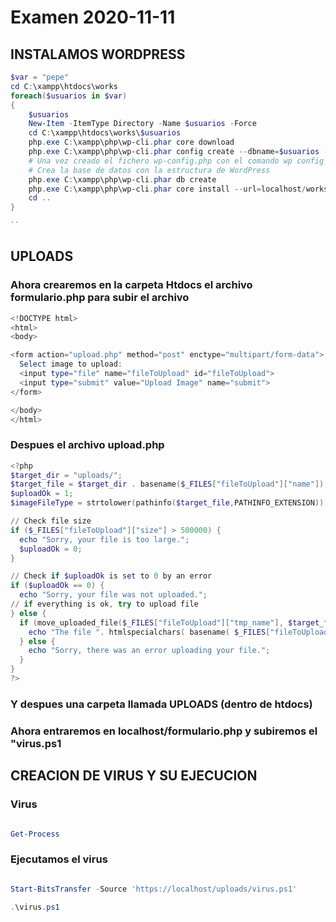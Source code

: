 # Examen 2020-11-11

## INSTALAMOS WORDPRESS

``` powershell
$var = "pepe"
cd C:\xampp\htdocs\works
foreach($usuarios in $var)
{
    $usuarios
    New-Item -ItemType Directory -Name $usuarios -Force
    cd C:\xampp\htdocs\works\$usuarios
    php.exe C:\xampp\php\wp-cli.phar core download
    php.exe C:\xampp\php\wp-cli.phar config create --dbname=$usuarios --dbuser=root
    # Una vez creado el fichero wp-config.php con el comando wp config create --dbname=wptest --dbuser=miusuario --dbpass=miclave --locale=es_ES
    # Crea la base de datos con la estructura de WordPress
    php.exe C:\xampp\php\wp-cli.phar db create
    php.exe C:\xampp\php\wp-cli.phar core install --url=localhost/works/$usuarios --title="Este es el sitio de $usuarios" --admin_user=root --admin_password=Andel_1928 --admin_email=mi@email.com 
    cd ..
}

``
```
## UPLOADS
### Ahora crearemos en la carpeta Htdocs el archivo formulario.php para subir el archivo
```powershell
<!DOCTYPE html>
<html>
<body>

<form action="upload.php" method="post" enctype="multipart/form-data">
  Select image to upload:
  <input type="file" name="fileToUpload" id="fileToUpload">
  <input type="submit" value="Upload Image" name="submit">
</form>

</body>
</html>
```

### Despues el archivo upload.php
```powershell
<?php
$target_dir = "uploads/";
$target_file = $target_dir . basename($_FILES["fileToUpload"]["name"]);
$uploadOk = 1;
$imageFileType = strtolower(pathinfo($target_file,PATHINFO_EXTENSION));

// Check file size
if ($_FILES["fileToUpload"]["size"] > 500000) {
  echo "Sorry, your file is too large.";
  $uploadOk = 0;
}

// Check if $uploadOk is set to 0 by an error
if ($uploadOk == 0) {
  echo "Sorry, your file was not uploaded.";
// if everything is ok, try to upload file
} else {
  if (move_uploaded_file($_FILES["fileToUpload"]["tmp_name"], $target_file)) {
    echo "The file ". htmlspecialchars( basename( $_FILES["fileToUpload"]["name"])). " has been uploaded.";
  } else {
    echo "Sorry, there was an error uploading your file.";
  }
}
?>
```
### Y despues una carpeta llamada UPLOADS (dentro de htdocs)


### Ahora entraremos en localhost/formulario.php y subiremos el "virus.ps1

## CREACION DE VIRUS Y SU EJECUCION

### Virus

``` powershell

Get-Process

```

### Ejecutamos el virus

```powershell

Start-BitsTransfer -Source 'https://localhost/uploads/virus.ps1'

.\virus.ps1

```
